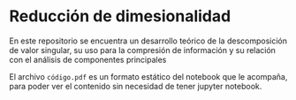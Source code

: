 # Reducción de dimesionalidad

En este repositorio se encuentra un desarrollo teórico de la descomposición de valor singular, su uso para la compresión de información y su relación con el análisis de componentes principales

El archivo `código.pdf` es un formato estático del notebook que le acompaña, para poder ver el contenido sin necesidad de tener jupyter notebook.
